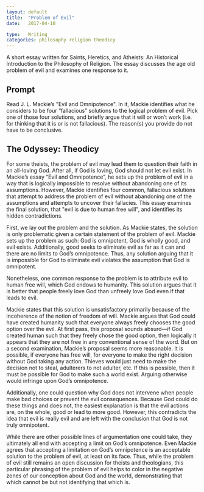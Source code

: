 ```yaml
---
layout: default
title:  "Problem of Evil"
date:   2017-04-10

type:   Writing
categories: philosophy religion theodicy
---
```

A short essay written for Saints, Heretics, and Atheists: An Historical Introduction to the Philosophy of Religion. The essay discusses the age old problem of evil and examines one response to it. 

## Prompt

Read J. L. Mackie’s "Evil and Omnipotence". In it, Mackie identifies what he considers to be four “fallacious” solutions to the logical problem of evil. Pick one of those four solutions, and briefly argue that it will or won’t work (i.e. for thinking that it is or is not fallacious). The reason(s) you provide do not have to be conclusive. 

## The Odyssey: Theodicy

For some theists, the problem of evil may lead them to question their faith in an all-loving God. After all, if God is loving, God should not let evil exist. In Mackie’s essay “Evil and Omnipotence”, he sets up the problem of evil in a way that is logically impossible to resolve without abandoning one of its assumptions. However, Mackie identifies four common, fallacious solutions that attempt to address the problem of evil without abandoning one of the assumptions and attempts to uncover their fallacies. This essay examines the final solution, that "evil is due to human free will", and identifies its hidden contradictions. 

First, we lay out the problem and the solution. As Mackie states, the solution is only problematic given a certain statement of the problem of evil. Mackie sets up the problem as such: God is omnipotent, God is wholly good, and evil exists. Additionally, good seeks to eliminate evil as far as it can and there are no limits to God’s omnipotence. Thus, any solution arguing that it is impossible for God to eliminate evil violates the assumption that God is omnipotent. 

Nonetheless, one common response to the problem is to attribute evil to human free will, which God endows to humanity. This solution argues that it is better that people freely love God than unfreely love God even if that leads to evil. 

Mackie states that this solution is unsatisfactory primarily because of the incoherence of the notion of freedom of will. Mackie argues that God could have created humanity such that everyone always freely chooses the good option over the evil. At first pass, this proposal sounds absurd—if God created human such that they freely chose the good option, then logically it appears that they are not free in any conventional sense of the word. But on a second examination, Mackie’s proposal seems more reasonable. It is possible, if everyone has free will, for everyone to make the right decision without God taking any action. Thieves would just need to make the decision not to steal, adulterers to not adulter, etc. If this is possible, then it must be possible for God to make such a world exist. Arguing otherwise would infringe upon God’s omnipotence. 

Additionally, one could question why God does not intervene when people make bad choices or prevent the evil consequences. Because God could do these things and does not, the easiest explanation is that the evil actions are, on the whole, good or lead to more good. However, this contradicts the idea that evil is really evil and are left with the conclusion that God is not truly omnipotent. 

While there are other possible lines of argumentation one could take, they ultimately all end with accepting a limit on God’s omnipotence. Even Mackie agrees that accepting a limitation on God’s omnipotence is an acceptable solution to the problem of evil, at least on its face. Thus, while the problem of evil still remains an open discussion for theists and theologians, this particular phrasing of the problem of evil helps to color in the negative zones of our conception about God and the world, demonstrating that which cannot be but not identifying that which is. 
